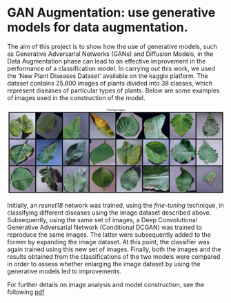 # GAN Augmentation: use generative models for data augmentation.
The aim of this project is to show how the use of generative models, such as Generative Adversarial Networks (GANs) and Diffusion Models, in the Data Augmentation phase can lead to an effective improvement in the performance of a classification model. In carrying out this work, we used the ’New Plant Diseases Dataset’ available on the kaggle platform. The dataset contains 25.800 images of plants divided into 38 classes, which represent diseases of particular types of plants. Below are some examples of images used in the construction of the model.

![](Pictures/training_imgs.jpeg)

Initially, an _resnet18_ network was trained, using the _fine-tuning_ technique, in classifying different diseases using the image dataset described above. Subsequently, using the same set of images, a Deep Convolutional Generative Adversarial Network (Conditional DCGAN) was trained to reproduce the same images. The latter were subsequently added to the former by expanding the image dataset. At this point, the classifier was again trained using this new set of images. Finally, both the images and the results obtained from the classifications of the two models were compared in order to assess whether enlarging the image dataset by using the generative models led to improvements.

For further details on image analysis and model construction, see the following [pdf](KD_homework2.pdf)
